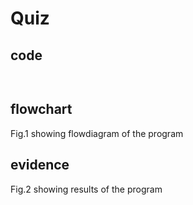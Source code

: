 # Quiz 

 

## code

```py
                                                                             
```

## flowchart



Fig.1 showing flowdiagram of the program

## evidence



Fig.2 showing results of the program
